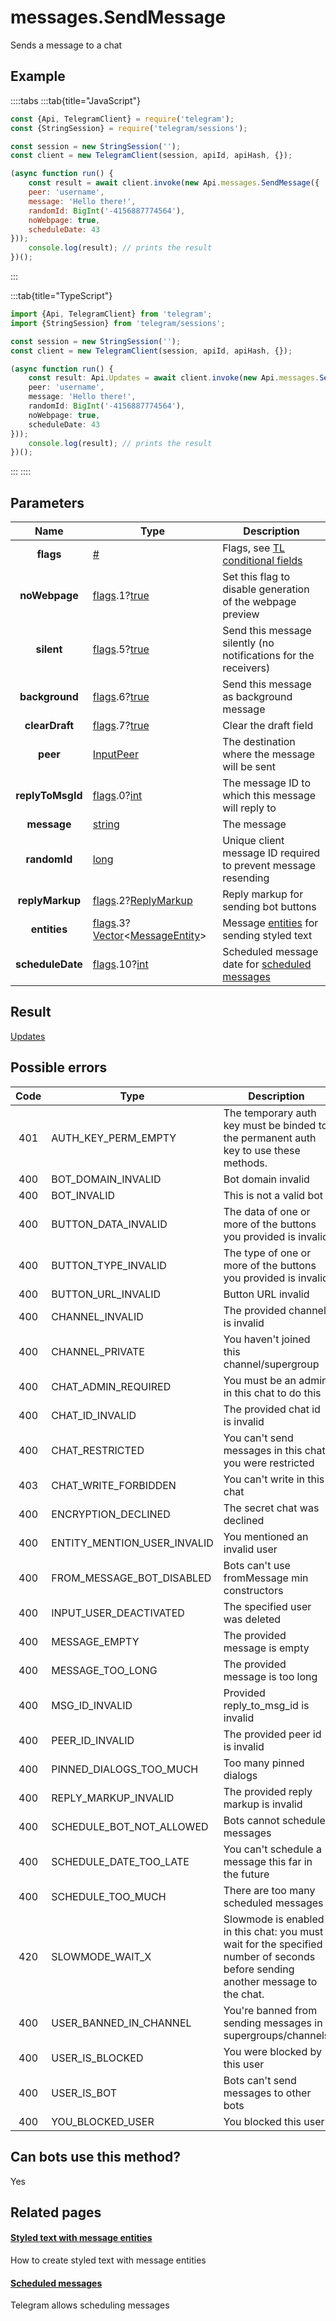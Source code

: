 # messages.SendMessage

Sends a message to a chat



## Example

::::tabs
:::tab{title="JavaScript"}
```js
const {Api, TelegramClient} = require('telegram');
const {StringSession} = require('telegram/sessions');

const session = new StringSession('');
const client = new TelegramClient(session, apiId, apiHash, {});

(async function run() {
    const result = await client.invoke(new Api.messages.SendMessage({
    peer: 'username',
    message: 'Hello there!',
    randomId: BigInt('-4156887774564'),
    noWebpage: true,
    scheduleDate: 43
}));
    console.log(result); // prints the result
})();
```
:::

:::tab{title="TypeScript"}
```ts
import {Api, TelegramClient} from 'telegram';
import {StringSession} from 'telegram/sessions';

const session = new StringSession('');
const client = new TelegramClient(session, apiId, apiHash, {});

(async function run() {
    const result: Api.Updates = await client.invoke(new Api.messages.SendMessage({
    peer: 'username',
    message: 'Hello there!',
    randomId: BigInt('-4156887774564'),
    noWebpage: true,
    scheduleDate: 43
}));
    console.log(result); // prints the result
})();
```
:::
::::



## Parameters

| Name | Type | Description |
| :--: | ---- | ----------- |
| **flags** | [#](https://core.telegram.org/type/%23) | Flags, see [TL conditional fields](https://core.telegram.org/mtproto/TL-combinators#conditional-fields) 
| **noWebpage** | [flags](https://core.telegram.org/mtproto/TL-combinators#conditional-fields).1?[true](https://core.telegram.org/constructor/true) | Set this flag to disable generation of the webpage preview 
| **silent** | [flags](https://core.telegram.org/mtproto/TL-combinators#conditional-fields).5?[true](https://core.telegram.org/constructor/true) | Send this message silently (no notifications for the receivers) 
| **background** | [flags](https://core.telegram.org/mtproto/TL-combinators#conditional-fields).6?[true](https://core.telegram.org/constructor/true) | Send this message as background message 
| **clearDraft** | [flags](https://core.telegram.org/mtproto/TL-combinators#conditional-fields).7?[true](https://core.telegram.org/constructor/true) | Clear the draft field 
| **peer** | [InputPeer](https://core.telegram.org/type/InputPeer) | The destination where the message will be sent 
| **replyToMsgId** | [flags](https://core.telegram.org/mtproto/TL-combinators#conditional-fields).0?[int](https://core.telegram.org/type/int) | The message ID to which this message will reply to 
| **message** | [string](https://core.telegram.org/type/string) | The message 
| **randomId** | [long](https://core.telegram.org/type/long) | Unique client message ID required to prevent message resending 
| **replyMarkup** | [flags](https://core.telegram.org/mtproto/TL-combinators#conditional-fields).2?[ReplyMarkup](https://core.telegram.org/type/ReplyMarkup) | Reply markup for sending bot buttons 
| **entities** | [flags](https://core.telegram.org/mtproto/TL-combinators#conditional-fields).3?[Vector](https://core.telegram.org/type/Vector%20t)<[MessageEntity](https://core.telegram.org/type/MessageEntity)> | Message [entities](https://core.telegram.org/api/entities) for sending styled text 
| **scheduleDate** | [flags](https://core.telegram.org/mtproto/TL-combinators#conditional-fields).10?[int](https://core.telegram.org/type/int) | Scheduled message date for [scheduled messages](https://core.telegram.org/api/scheduled-messages) 


## Result

[Updates](https://core.telegram.org/type/Updates)



## Possible errors

| Code | Type | Description |
| :--: | ---- | ----------- |
| 401 | AUTH\_KEY\_PERM\_EMPTY | The temporary auth key must be binded to the permanent auth key to use these methods. 
| 400 | BOT\_DOMAIN\_INVALID | Bot domain invalid 
| 400 | BOT\_INVALID | This is not a valid bot 
| 400 | BUTTON\_DATA\_INVALID | The data of one or more of the buttons you provided is invalid 
| 400 | BUTTON\_TYPE\_INVALID | The type of one or more of the buttons you provided is invalid 
| 400 | BUTTON\_URL\_INVALID | Button URL invalid 
| 400 | CHANNEL\_INVALID | The provided channel is invalid 
| 400 | CHANNEL\_PRIVATE | You haven't joined this channel/supergroup 
| 400 | CHAT\_ADMIN\_REQUIRED | You must be an admin in this chat to do this 
| 400 | CHAT\_ID\_INVALID | The provided chat id is invalid 
| 400 | CHAT\_RESTRICTED | You can't send messages in this chat, you were restricted 
| 403 | CHAT\_WRITE\_FORBIDDEN | You can't write in this chat 
| 400 | ENCRYPTION\_DECLINED | The secret chat was declined 
| 400 | ENTITY\_MENTION\_USER\_INVALID | You mentioned an invalid user 
| 400 | FROM\_MESSAGE\_BOT\_DISABLED | Bots can't use fromMessage min constructors 
| 400 | INPUT\_USER\_DEACTIVATED | The specified user was deleted 
| 400 | MESSAGE\_EMPTY | The provided message is empty 
| 400 | MESSAGE\_TOO\_LONG | The provided message is too long 
| 400 | MSG\_ID\_INVALID | Provided reply\_to\_msg\_id is invalid 
| 400 | PEER\_ID\_INVALID | The provided peer id is invalid 
| 400 | PINNED\_DIALOGS\_TOO\_MUCH | Too many pinned dialogs 
| 400 | REPLY\_MARKUP\_INVALID | The provided reply markup is invalid 
| 400 | SCHEDULE\_BOT\_NOT\_ALLOWED | Bots cannot schedule messages 
| 400 | SCHEDULE\_DATE\_TOO\_LATE | You can't schedule a message this far in the future 
| 400 | SCHEDULE\_TOO\_MUCH | There are too many scheduled messages 
| 420 | SLOWMODE\_WAIT\_X | Slowmode is enabled in this chat: you must wait for the specified number of seconds before sending another message to the chat. 
| 400 | USER\_BANNED\_IN\_CHANNEL | You're banned from sending messages in supergroups/channels 
| 400 | USER\_IS\_BLOCKED | You were blocked by this user 
| 400 | USER\_IS\_BOT | Bots can't send messages to other bots 
| 400 | YOU\_BLOCKED\_USER | You blocked this user 


## Can bots use this method?

Yes

## Related pages

#### [Styled text with message entities](https://core.telegram.org/api/entities)

How to create styled text with message entities



#### [Scheduled messages](https://core.telegram.org/api/scheduled-messages)

Telegram allows scheduling messages





